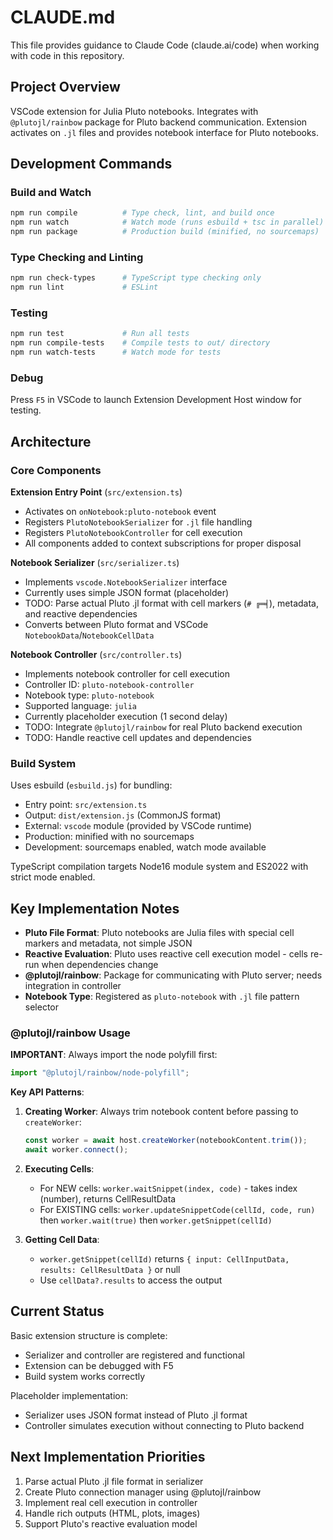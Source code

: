 # CLAUDE.md

This file provides guidance to Claude Code (claude.ai/code) when working with code in this repository.

## Project Overview

VSCode extension for Julia Pluto notebooks. Integrates with `@plutojl/rainbow` package for Pluto backend communication. Extension activates on `.jl` files and provides notebook interface for Pluto notebooks.

## Development Commands

### Build and Watch

```bash
npm run compile          # Type check, lint, and build once
npm run watch            # Watch mode (runs esbuild + tsc in parallel)
npm run package          # Production build (minified, no sourcemaps)
```

### Type Checking and Linting

```bash
npm run check-types      # TypeScript type checking only
npm run lint             # ESLint
```

### Testing

```bash
npm run test             # Run all tests
npm run compile-tests    # Compile tests to out/ directory
npm run watch-tests      # Watch mode for tests
```

### Debug

Press `F5` in VSCode to launch Extension Development Host window for testing.

## Architecture

### Core Components

**Extension Entry Point** (`src/extension.ts`)

- Activates on `onNotebook:pluto-notebook` event
- Registers `PlutoNotebookSerializer` for `.jl` file handling
- Registers `PlutoNotebookController` for cell execution
- All components added to context subscriptions for proper disposal

**Notebook Serializer** (`src/serializer.ts`)

- Implements `vscode.NotebookSerializer` interface
- Currently uses simple JSON format (placeholder)
- TODO: Parse actual Pluto .jl format with cell markers (`# ╔═╡`), metadata, and reactive dependencies
- Converts between Pluto format and VSCode `NotebookData`/`NotebookCellData`

**Notebook Controller** (`src/controller.ts`)

- Implements notebook controller for cell execution
- Controller ID: `pluto-notebook-controller`
- Notebook type: `pluto-notebook`
- Supported language: `julia`
- Currently placeholder execution (1 second delay)
- TODO: Integrate `@plutojl/rainbow` for real Pluto backend execution
- TODO: Handle reactive cell updates and dependencies

### Build System

Uses esbuild (`esbuild.js`) for bundling:

- Entry point: `src/extension.ts`
- Output: `dist/extension.js` (CommonJS format)
- External: `vscode` module (provided by VSCode runtime)
- Production: minified with no sourcemaps
- Development: sourcemaps enabled, watch mode available

TypeScript compilation targets Node16 module system and ES2022 with strict mode enabled.

## Key Implementation Notes

- **Pluto File Format**: Pluto notebooks are Julia files with special cell markers and metadata, not simple JSON
- **Reactive Evaluation**: Pluto uses reactive cell execution model - cells re-run when dependencies change
- **@plutojl/rainbow**: Package for communicating with Pluto server; needs integration in controller
- **Notebook Type**: Registered as `pluto-notebook` with `.jl` file pattern selector

### @plutojl/rainbow Usage

**IMPORTANT**: Always import the node polyfill first:
```typescript
import "@plutojl/rainbow/node-polyfill";
```

**Key API Patterns**:

1. **Creating Worker**: Always trim notebook content before passing to `createWorker`:
   ```typescript
   const worker = await host.createWorker(notebookContent.trim());
   await worker.connect();
   ```

2. **Executing Cells**:
   - For NEW cells: `worker.waitSnippet(index, code)` - takes index (number), returns CellResultData
   - For EXISTING cells: `worker.updateSnippetCode(cellId, code, run)` then `worker.wait(true)` then `worker.getSnippet(cellId)`

3. **Getting Cell Data**:
   - `worker.getSnippet(cellId)` returns `{ input: CellInputData, results: CellResultData }` or null
   - Use `cellData?.results` to access the output

## Current Status

Basic extension structure is complete:

- Serializer and controller are registered and functional
- Extension can be debugged with F5
- Build system works correctly

Placeholder implementation:

- Serializer uses JSON format instead of Pluto .jl format
- Controller simulates execution without connecting to Pluto backend

## Next Implementation Priorities

1. Parse actual Pluto .jl file format in serializer
2. Create Pluto connection manager using @plutojl/rainbow
3. Implement real cell execution in controller
4. Handle rich outputs (HTML, plots, images)
5. Support Pluto's reactive evaluation model
